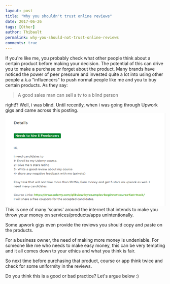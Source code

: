 ```yaml
---
layout: post
title: "Why you shouldn't trust online reviews"
date: 2017-06-26
tags: [Other]
author: Thibault
permalink: why-you-should-not-trust-online-reviews
comments: true
---
```


If you're like me, you probably check what other people think about a certain product before making your decision.
The potential of this can drive you to make a purchase or forget about the product.
Many brands have noticed the power of peer pressure and invested quite a lot into using other people a.k.a "influencers" to push normal people like me and you to buy certain products. As they say:

> A good sales man can sell a tv to a blind person

right!? Well, i was blind. Until recently, when i was going through Upwork gigs and came across this posting.
![upwork](/images/review.png "Upwork gig")
This is one of many 'scams' around the internet that intends to make you throw your money on services/products/apps unintentionally.

Some upwork gigs even provide the reviews you should copy and paste on the products.

For a business owner, the need of making more money is undeniable. For someone like me who needs to make easy money, this can be very tempting and it all comes down to your ethics and what you think is fair.

So next time before purchasing that product, course or app think twice and check for some uniformity in the reviews.

Do you think this is a good or bad practice? Let's argue below :)